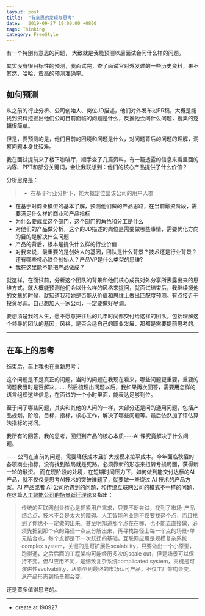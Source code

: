 ```yaml
---
layout: post
title:  "有意思的发现与思考"
date:   2019-09-27 19:00:00 +0800
tags: Thinking
category: FreeStyle
---
```


有一个特别有意思的问题，	大致就是我能预测以后面试会问什么样的问题。

其实没有很目标性的预测，我面试完，查了面试官对外发过的一些历史资料，果不其然，哈哈，蛮高的预测准确率。

## 如何预测

从之前的行业分析、公司创始人、岗位JD描述，他们对外发布过PR稿，大概是能找到资料挖掘出他们公司目前面临的问题是什么，反推他会问什么问题，搜集的逻辑很简单。

但是，要预测的是，他们目前的困境和问题是什么，对问题背后的问题的理解，洞察问题本身比较难。

我在面试提前来了楼下咖啡厅，顺手查了几篇资料，有一篇透露的信息来看里面的内容、PPT和部分关键词，会让我联想到：他们的核心产品提供了什么价值？

分析思路是：

> - 在基于行业分析下，能大概定位出该公司的用户人群
- 在基于对商业模型的基本了解，预测他们做的产品思路，在当前融资阶段，需要满足什么样的商业和产品指标
- 为什么要成立这个部门，这个部门的角色和分工是什么
- 对他们的产品做分析，这个的JD描述的岗位是需要做哪些事情，需要优化方向的目的是解决什么问题
- 产品的背后，根本是提供什么样的行业价值
- 对我来说，最重要的是创始人的基因，团队是什么背景？技术还是行业背景？还有哪些核心联合创始人？产品VP是什么类型的思维?
- 我在这里能不能把产品做成？

就这样，在面试前，分析这个团队的背景和他们核心成员对外分享所表露出来的思维方式，就大概能预测他们会以什么样的风格来提问，就面试结束后，我继续搜他的文章的时候，就知道我和她是否能从价值和思维上做出匹配度预测。有点接近于投资尽调。自己想加入一家公司，一定要做好尽调。

要想清楚我的人生，愿不愿意把往后的几年时间都交付给这样的团队。包括理解这个领导的团队的基因，风格，是否合适自己的职业发展，那都是需要提前思考的。

---

## 在车上的思考

结束后，车上我也在重新思考：

这个问题是不是真正的问题，当时的问题在我现在看来，哪些问题更重要，重要的问题我当时是否解决，.... 然后梳理出问题以后，我如果再次回答，需要用怎样的语言组织这些信息，在面试的一个小时里面，能表达足够到位。


至于问了哪些问题，其实和其他的人问的一样，大部分还是问的通用问题，包括产品规划，阶段，目标，指标，核心工作，解决了哪些问题等。最后依然加了评估算法指标的拷问。

我所有的回答，我的思考，回归到产品的核心本质----AI 课究竟解决了什么问题。


---- 公司在当前的问题，需要降低成本且扩大规模来拉平成本。今年面临秋招的各项商业指标，没有找到破局就是死路。必须靠新的形态来扭转亏损局面，获得新一轮的融资。
而在现阶段的处境，在短期时间压力下，如何做到能交付达标的AI 产品，就不仅仅是思考AI技术的突破难题了，就要做一些绕过 AI 技术的产品方案。AI 产品或者 AI 公司所遇到的问题，和传统互联网公司的模式不一样的问题，在这篇[人工智能公司的场景跃迁理论](https://mp.weixin.qq.com/s?__biz=MzI1NDE1MDUwOQ==&mid=2650797263&idx=1&sn=c806b6678be01301cce7ba32848ceff6&chksm=f1c2c6cdc6b54fdba33782c89be295ec33b3434c4767f9ec3b97ed03b889354b2c7bd1cec01a&mpshare=1&scene=1&srcid=&sharer_sharetime=1569599848487&sharer_shareid=092713d04f046c2b90a348759521ecd8&key=e457042fa01daf6a519b7cb078d6d2b3c91baa615ae6953429efced7c79bcc58b348ba5df6ee5cac746ac7380a4eb0385d9417ac2dc06a9d983be001bb191e1427d0bb759c1b980f3ad46e40cb3a50d2&ascene=0&uin=OTYyNDg4NjIx&devicetype=iMac+MacBookPro14%2C1+OSX+OSX+10.12.5+build(16F2073)&version=12020810&nettype=WIFI&lang=zh_CN&fontScale=100&pass_ticket=MK4AyMMmOrI7hHhnmQu1YoRUQPRyhBJ0SGaLt%2BvkrKA9YB8Xe2I5K2ejVMZDhyi2)又指出：

> 传统的互联网创业核心是抓紧用户需求，只要不断尝试，找到了市场-产品结合点，技术不会是太大的障碍。人工智能创业则不仅要找这个点，而且找到了你也不一定做的出来。甚至明知道那个点在在哪，也不能去直接做，必须先把到那个点的路径一点点分解出来，再寻找路径上每一个点的场景-单元结合点。每个点都是下一次跃迁的基础。互联网应用是规模复杂系统complex system，关键的是可扩展性scalability，只要做出一个小原型，跑得通，之后后面的工程架构可能经历多次的scale out，但是场景可以保持不变。但AI应用不同，是细致复杂系统complicated system，关键是可演进性evolvability，从原型到最终的市场认可产品，不仅工厂架构会变，从产品形态到场景都会变。

还是蛮多值得思考的。

---

- create at 190927

